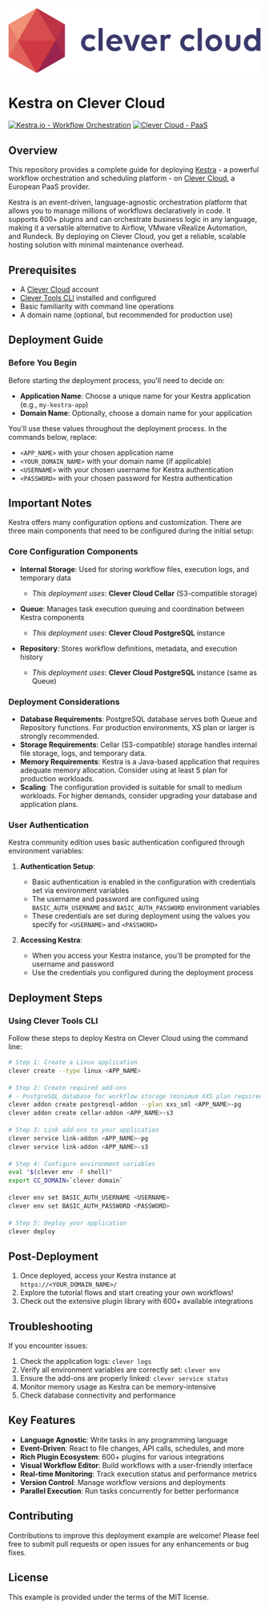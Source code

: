 ![Clever Cloud logo](/github-assets/clever-cloud-logo.png)

# Kestra on Clever Cloud

[![Kestra.io - Workflow Orchestration](https://img.shields.io/badge/Kestra.io-Workflow%20Orchestration-blue)](https://kestra.io)
[![Clever Cloud - PaaS](https://img.shields.io/badge/Clever%20Cloud-PaaS-orange)](https://clever-cloud.com)

## Overview

This repository provides a complete guide for deploying [Kestra](https://kestra.io/) - a powerful workflow orchestration and scheduling platform - on [Clever Cloud](https://clever-cloud.com), a European PaaS provider.

Kestra is an event-driven, language-agnostic orchestration platform that allows you to manage millions of workflows declaratively in code. It supports 600+ plugins and can orchestrate business logic in any language, making it a versatile alternative to Airflow, VMware vRealize Automation, and Rundeck. By deploying on Clever Cloud, you get a reliable, scalable hosting solution with minimal maintenance overhead.

## Prerequisites

- A [Clever Cloud](https://www.clever-cloud.com/) account
- [Clever Tools CLI](https://github.com/CleverCloud/clever-tools) installed and configured
- Basic familiarity with command line operations
- A domain name (optional, but recommended for production use)

## Deployment Guide

### Before You Begin

Before starting the deployment process, you'll need to decide on:

- **Application Name**: Choose a unique name for your Kestra application (e.g., `my-kestra-app`)
- **Domain Name**: Optionally, choose a domain name for your application

You'll use these values throughout the deployment process. In the commands below, replace:
- `<APP_NAME>` with your chosen application name
- `<YOUR_DOMAIN_NAME>` with your domain name (if applicable)
- `<USERNAME>` with your chosen username for Kestra authentication
- `<PASSWORD>` with your chosen password for Kestra authentication

## Important Notes

Kestra offers many configuration options and customization. There are three main components that need to be configured during the initial setup:

### Core Configuration Components

- **Internal Storage**: Used for storing workflow files, execution logs, and temporary data
  - *This deployment uses*: **Clever Cloud Cellar** (S3-compatible storage)
  
- **Queue**: Manages task execution queuing and coordination between Kestra components
  - *This deployment uses*: **Clever Cloud PostgreSQL** instance
  
- **Repository**: Stores workflow definitions, metadata, and execution history
  - *This deployment uses*: **Clever Cloud PostgreSQL** instance (same as Queue)

### Deployment Considerations

- **Database Requirements**: PostgreSQL database serves both Queue and Repository functions. For production environments, XS plan or larger is strongly recommended.
- **Storage Requirements**: Cellar (S3-compatible) storage handles internal file storage, logs, and temporary data.
- **Memory Requirements**: Kestra is a Java-based application that requires adequate memory allocation. Consider using at least S plan for production workloads.
- **Scaling**: The configuration provided is suitable for small to medium workloads. For higher demands, consider upgrading your database and application plans.

### User Authentication

Kestra community edition uses basic authentication configured through environment variables:

1. **Authentication Setup**:
   - Basic authentication is enabled in the configuration with credentials set via environment variables
   - The username and password are configured using `BASIC_AUTH_USERNAME` and `BASIC_AUTH_PASSWORD` environment variables
   - These credentials are set during deployment using the values you specify for `<USERNAME>` and `<PASSWORD>`

2. **Accessing Kestra**:
   - When you access your Kestra instance, you'll be prompted for the username and password
   - Use the credentials you configured during the deployment process

## Deployment Steps

### Using Clever Tools CLI

Follow these steps to deploy Kestra on Clever Cloud using the command line:

```bash
# Step 1: Create a Linux application
clever create --type linux <APP_NAME> 

# Step 2: Create required add-ons
# - PostgreSQL database for workflow storage (minimum XXS plan required, XS or higher recommended)
clever addon create postgresql-addon --plan xxs_sml <APP_NAME>-pg
clever addon create cellar-addon <APP_NAME>-s3

# Step 3: Link add-ons to your application
clever service link-addon <APP_NAME>-pg
clever service link-addon <APP_NAME>-s3

# Step 4: Configure environment variables
eval "$(clever env -F shell)"
export CC_DOMAIN=`clever domain`

clever env set BASIC_AUTH_USERNAME <USERNAME>
clever env set BASIC_AUTH_PASSWORD <PASSWORD>

# Step 5: Deploy your application
clever deploy
```

## Post-Deployment

1. Once deployed, access your Kestra instance at `https://<YOUR_DOMAIN_NAME>/`
2. Explore the tutorial flows and start creating your own workflows!
3. Check out the extensive plugin library with 600+ available integrations

## Troubleshooting

If you encounter issues:

1. Check the application logs: `clever logs`
2. Verify all environment variables are correctly set: `clever env`
3. Ensure the add-ons are properly linked: `clever service status`
4. Monitor memory usage as Kestra can be memory-intensive
5. Check database connectivity and performance

## Key Features

- **Language Agnostic**: Write tasks in any programming language
- **Event-Driven**: React to file changes, API calls, schedules, and more
- **Rich Plugin Ecosystem**: 600+ plugins for various integrations
- **Visual Workflow Editor**: Build workflows with a user-friendly interface
- **Real-time Monitoring**: Track execution status and performance metrics
- **Version Control**: Manage workflow versions and deployments
- **Parallel Execution**: Run tasks concurrently for better performance

## Contributing

Contributions to improve this deployment example are welcome! Please feel free to submit pull requests or open issues for any enhancements or bug fixes.

## License

This example is provided under the terms of the MIT license.
